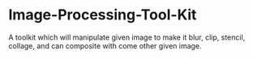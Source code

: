 # Image-Processing-Tool-Kit
A toolkit which will manipulate given image to make it blur, clip, stencil, collage, and can composite with come other given image.

